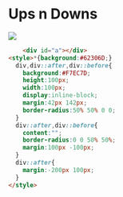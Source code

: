 # Ups n Downs
<img src="https://cssbattle.dev/targets/4.png">

```HTML
    <div id="a"></div>
<style>*{background:#62306D;}
  div,div::after,div::before{
    background:#F7EC7D;
    height:100px;
    width:100px;
    display:inline-block;
    margin:42px 142px;
    border-radius:50% 50% 0 0;   
  }
  div::after,div::before{
    content:"";
    border-radius:0 0 50% 50%;
    margin:100px -100px;
  }
  div::after{
    margin:-200px 100px;
  }
</style>
```